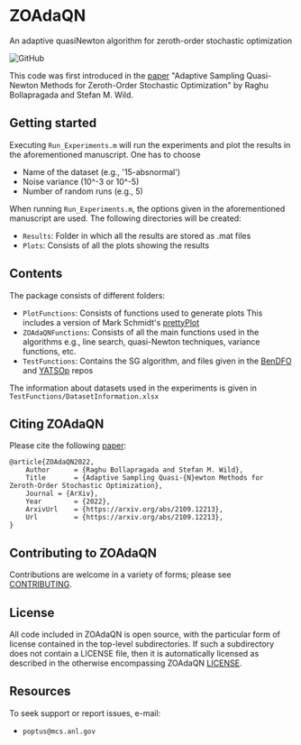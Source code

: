 # ZOAdaQN 

An adaptive quasiNewton algorithm for zeroth-order stochastic optimization

![GitHub](https://img.shields.io/github/license/POptUS/ZOAdaQN)

This code was first introduced in the [paper](https://arxiv.org/abs/2109.12213) "Adaptive Sampling Quasi-Newton Methods for Zeroth-Order Stochastic 
Optimization" by Raghu Bollapragada and Stefan M. Wild.


## Getting started

Executing `Run_Experiments.m` will run the experiments and plot the 
results in the aforementioned manuscript. One has to choose 
* Name of the dataset (e.g., '15-absnormal')
* Noise variance (10^-3 or 10^-5)
* Number of random runs (e.g., 5)

When running `Run_Experiments.m`, the options given in the aforementioned manuscript are used. 
The following directories will be created:
* `Results`: Folder in which all the results are stored as .mat files
* `Plots`: Consists of all the plots showing the results

## Contents

The package consists of different folders:

* `PlotFunctions`: Consists of functions used to generate plots
                        This includes a version of Mark Schmidt's [prettyPlot](https://www.cs.ubc.ca/~schmidtm/Software/prettyPlot.html)
* `ZOAdaQNFunctions`: Consists of all the main functions used in the algorithms
                        e.g., line search, quasi-Newton techniques, variance functions, etc.
* `TestFunctions`: Contains the SG algorithm, and files given in the
    			[BenDFO](https://github.com/POptUS/BenDFO)
    			and
    			[YATSOp](https://github.com/POptUS/YATSOp)
    			repos
    			
The information about datasets used in the experiments is given in `TestFunctions/DatasetInformation.xlsx`

## Citing ZOAdaQN

Please cite the following [paper](https://arxiv.org/abs/2109.12213):

```
@article{ZOAdaQN2022,
	Author      = {Raghu Bollapragada and Stefan M. Wild},
	Title       = {Adaptive Sampling Quasi-{N}ewton Methods for Zeroth-Order Stochastic Optimization},
	Journal = {ArXiv},
	Year        = {2022},
	ArxivUrl    = {https://arxiv.org/abs/2109.12213},
	Url         = {https://arxiv.org/abs/2109.12213},
}
```

## Contributing to ZOAdaQN 

Contributions are welcome in a variety of forms; please see [CONTRIBUTING](CONTRIBUTING.rst).


## License 

All code included in ZOAdaQN is open source, with the particular form of license contained in the top-level 
subdirectories.  If such a subdirectory does not contain a LICENSE file, then it is automatically licensed 
as described in the otherwise encompassing ZOAdaQN [LICENSE](/LICENSE).  

## Resources

To seek support or report issues, e-mail:

 * ``poptus@mcs.anl.gov``


